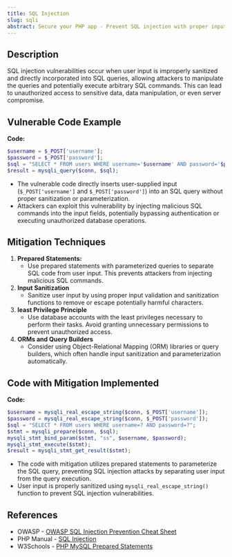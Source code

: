 ```yaml
---
title: SQL Injection
slug: sqli
abstract: Secure your PHP app - Prevent SQL injection with proper input validation.
---
```


## Description
SQL injection vulnerabilities occur when user input is improperly sanitized and directly incorporated into SQL queries, allowing attackers to manipulate the queries and potentially execute arbitrary SQL commands. This can lead to unauthorized access to sensitive data, data manipulation, or even server compromise.

## Vulnerable Code Example
**Code:**
```php
$username = $_POST['username'];
$password = $_POST['password'];
$sql = "SELECT * FROM users WHERE username='$username' AND password='$password'";
$result = mysqli_query($conn, $sql);
```
- The vulnerable code directly inserts user-supplied input (`$_POST['username']` and `$_POST['password']`) into an SQL query without proper sanitization or parameterization.
- Attackers can exploit this vulnerability by injecting malicious SQL commands into the input fields, potentially bypassing authentication or executing unauthorized database operations.



## Mitigation Techniques
1. **Prepared Statements:**
   - Use prepared statements with parameterized queries to separate SQL code from user input. This prevents attackers from injecting malicious SQL commands.
2. **Input Sanitization**
   - Sanitize user input by using proper input validation and sanitization functions to remove or escape potentially harmful characters.
3. **least Privilege Principle**
   - Use database accounts with the least privileges necessary to perform their tasks. Avoid granting unnecessary permissions to prevent unauthorized access.
3. **ORMs and Query Builders**
   - Consider using Object-Relational Mapping (ORM) libraries or query builders, which often handle input sanitization and parameterization automatically.


## Code with Mitigation Implemented
**Code:**
```php
$username = mysqli_real_escape_string($conn, $_POST['username']);
$password = mysqli_real_escape_string($conn, $_POST['password']);
$sql = "SELECT * FROM users WHERE username=? AND password=?";
$stmt = mysqli_prepare($conn, $sql);
mysqli_stmt_bind_param($stmt, "ss", $username, $password);
mysqli_stmt_execute($stmt);
$result = mysqli_stmt_get_result($stmt);
```

- The code with mitigation utilizes prepared statements to parameterize the SQL query, preventing SQL injection attacks by separating user input from the query execution.
- User input is properly sanitized using `mysqli_real_escape_string()` function to prevent SQL injection vulnerabilities.


## References
- OWASP - [OWASP SQL Injection Prevention Cheat Sheet](https://cheatsheetseries.owasp.org/cheatsheets/SQL_Injection_Prevention_Cheat_Sheet.html)
- PHP Manual - [SQL Injection](https://www.php.net/manual/en/security.database.sql-injection.php)
- W3Schools -  [PHP MySQL Prepared Statements](https://www.w3schools.com/php/php_mysql_prepared_statements.asp)
